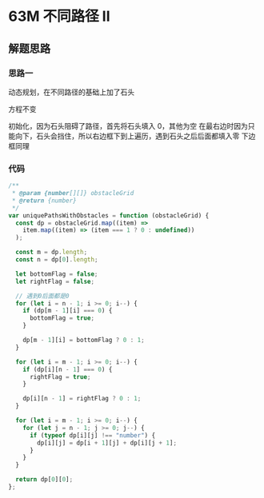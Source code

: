 # 63M 不同路径 II

## 解题思路

### 思路一

动态规划，在不同路径的基础上加了石头

方程不变

初始化，因为石头阻碍了路径，首先将石头填入 0，其他为空
在最右边时因为只能向下，石头会挡住，所以右边框下到上遍历，遇到石头之后后面都填入零
下边框同理

### 代码

```js
/**
 * @param {number[][]} obstacleGrid
 * @return {number}
 */
var uniquePathsWithObstacles = function (obstacleGrid) {
  const dp = obstacleGrid.map((item) =>
    item.map((item) => (item === 1 ? 0 : undefined))
  );

  const m = dp.length;
  const n = dp[0].length;

  let bottomFlag = false;
  let rightFlag = false;

  // 遇到0后面都是0
  for (let i = n - 1; i >= 0; i--) {
    if (dp[m - 1][i] === 0) {
      bottomFlag = true;
    }

    dp[m - 1][i] = bottomFlag ? 0 : 1;
  }

  for (let i = m - 1; i >= 0; i--) {
    if (dp[i][n - 1] === 0) {
      rightFlag = true;
    }

    dp[i][n - 1] = rightFlag ? 0 : 1;
  }

  for (let i = m - 1; i >= 0; i--) {
    for (let j = n - 1; j >= 0; j--) {
      if (typeof dp[i][j] !== "number") {
        dp[i][j] = dp[i + 1][j] + dp[i][j + 1];
      }
    }
  }

  return dp[0][0];
};
```
